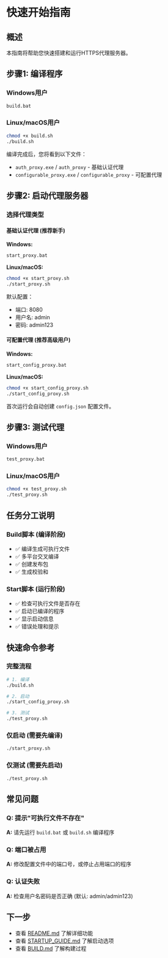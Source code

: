 # 快速开始指南

## 概述

本指南将帮助您快速搭建和运行HTTPS代理服务器。

## 步骤1: 编译程序

### Windows用户
```bash
build.bat
```

### Linux/macOS用户
```bash
chmod +x build.sh
./build.sh
```

编译完成后，您将看到以下文件：
- `auth_proxy.exe` / `auth_proxy` - 基础认证代理
- `configurable_proxy.exe` / `configurable_proxy` - 可配置代理

## 步骤2: 启动代理服务器

### 选择代理类型

#### 基础认证代理 (推荐新手)
**Windows:**
```bash
start_proxy.bat
```

**Linux/macOS:**
```bash
chmod +x start_proxy.sh
./start_proxy.sh
```

默认配置：
- 端口: 8080
- 用户名: admin
- 密码: admin123

#### 可配置代理 (推荐高级用户)
**Windows:**
```bash
start_config_proxy.bat
```

**Linux/macOS:**
```bash
chmod +x start_config_proxy.sh
./start_config_proxy.sh
```

首次运行会自动创建 `config.json` 配置文件。

## 步骤3: 测试代理

### Windows用户
```bash
test_proxy.bat
```

### Linux/macOS用户
```bash
chmod +x test_proxy.sh
./test_proxy.sh
```

## 任务分工说明

### Build脚本 (编译阶段)
- ✅ 编译生成可执行文件
- ✅ 多平台交叉编译
- ✅ 创建发布包
- ✅ 生成校验和

### Start脚本 (运行阶段)
- ✅ 检查可执行文件是否存在
- ✅ 启动已编译的程序
- ✅ 显示启动信息
- ✅ 错误处理和提示

## 快速命令参考

### 完整流程
```bash
# 1. 编译
./build.sh

# 2. 启动
./start_config_proxy.sh

# 3. 测试
./test_proxy.sh
```

### 仅启动 (需要先编译)
```bash
./start_proxy.sh
```

### 仅测试 (需要先启动)
```bash
./test_proxy.sh
```

## 常见问题

### Q: 提示"可执行文件不存在"
**A:** 请先运行 `build.bat` 或 `build.sh` 编译程序

### Q: 端口被占用
**A:** 修改配置文件中的端口号，或停止占用端口的程序

### Q: 认证失败
**A:** 检查用户名密码是否正确 (默认: admin/admin123)

## 下一步

- 查看 [README.md](README.md) 了解详细功能
- 查看 [STARTUP_GUIDE.md](STARTUP_GUIDE.md) 了解启动选项
- 查看 [BUILD.md](BUILD.md) 了解构建过程 